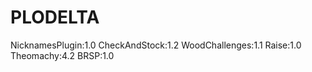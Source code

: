 # PLODELTA
NicknamesPlugin:1.0
CheckAndStock:1.2
WoodChallenges:1.1
Raise:1.0
Theomachy:4.2
BRSP:1.0
